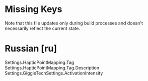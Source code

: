 # Missing Keys
Note that this file updates only during build processes and doesn't necessarily reflect the current state.

# Russian [ru]
Settings.HapticPointMapping.Tag  
Settings.HapticPointMapping.Tag.Description  
Settings.GiggleTechSettings.ActivationIntensity  

